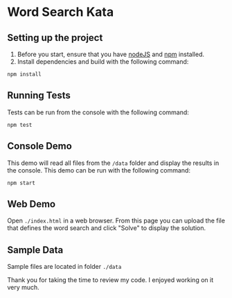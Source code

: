 # Word Search Kata

## Setting up the project
1. Before you start, ensure that you have [nodeJS](https://nodejs.org) and [npm](https://www.npmjs.com/get-npm) installed.
2. Install dependencies and build with the following command:
```
npm install
```

## Running Tests
Tests can be run from the console with the following command:
```
npm test
```

## Console Demo
This demo will read all files from the `/data` folder and display the results in the console. This demo can be run with the following command:
```
npm start
```

## Web Demo
Open `./index.html` in a web browser. From this page you can upload the file that defines the word search and click "Solve" to display the solution.

## Sample Data
Sample files are located in folder `./data`

Thank you for taking the time to review my code. I enjoyed working on it very much.